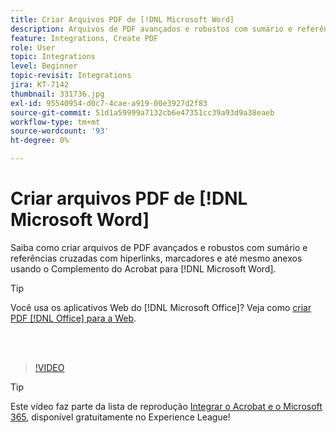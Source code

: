 ```yaml
---
title: Criar Arquivos PDF de [!DNL Microsoft Word]
description: Arquivos de PDF avançados e robustos com sumário e referências cruzadas com hiperlink, marcadores e até mesmo anexos são fáceis de criar usando o Complemento do Acrobat para  [!DNL Microsoft Word]
feature: Integrations, Create PDF
role: User
topic: Integrations
level: Beginner
topic-revisit: Integrations
jira: KT-7142
thumbnail: 331736.jpg
exl-id: 95540954-d0c7-4cae-a919-00e3927d2f83
source-git-commit: 51d1a59999a7132cb6e47351cc39a93d9a38eaeb
workflow-type: tm+mt
source-wordcount: '93'
ht-degree: 0%

---
```


# Criar arquivos PDF de [!DNL Microsoft Word]

Saiba como criar arquivos de PDF avançados e robustos com sumário e referências cruzadas com hiperlinks, marcadores e até mesmo anexos usando o Complemento do Acrobat para [!DNL Microsoft Word].

>[!TIP]
>
>Você usa os aplicativos Web do [!DNL Microsoft Office]? Veja como [criar PDF [!DNL Office] para a Web](../integrate/createofficeweb.md).

<br> 

>[!VIDEO](https://video.tv.adobe.com/v/331736?quality=12&learn=on&hidetitle=true)

>[!TIP]
>
>Este vídeo faz parte da lista de reprodução [Integrar o Acrobat e o Microsoft 365](https://experienceleague.adobe.com/pt-br/playlists/acrobat-integrate-microsoft-365), disponível gratuitamente no Experience League!